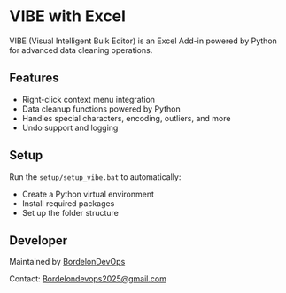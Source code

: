 # VIBE with Excel

VIBE (Visual Intelligent Bulk Editor) is an Excel Add-in powered by Python for advanced data cleaning operations.

## Features
- Right-click context menu integration
- Data cleanup functions powered by Python
- Handles special characters, encoding, outliers, and more
- Undo support and logging

## Setup
Run the `setup/setup_vibe.bat` to automatically:
- Create a Python virtual environment
- Install required packages
- Set up the folder structure

## Developer
Maintained by [BordelonDevOps](https://github.com/BordelonDevOps)

Contact: Bordelondevops2025@gmail.com
